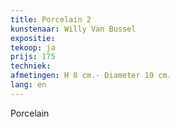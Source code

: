 ```yaml
---
title: Porcelain 2
kunstenaar: Willy Van Bussel
expositie: 
tekoop: ja
prijs: 175
techniek: 
afmetingen: H 8 cm.- Diameter 10 cm.
lang: en
---
```


Porcelain